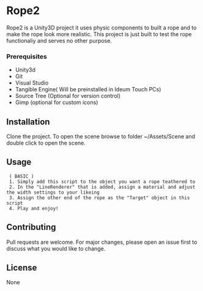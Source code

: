 # Rope2

Rope2 is a Unity3D project it uses physic components to built a rope and to make the rope look more realistic. This project is just built to test the rope functionaliy and serves no other purpose.

### Prerequisites

*	Unity3d
*	Git
*	Visual Studio
*	Tangible Engine( Will be preinstalled in Ideum Touch PCs)
*	Source Tree (Optional for version control)
*	Gimp (optional for custom icons)

## Installation

Clone the project.
To open the scene browse to folder ~/Assets/Scene  and double click to open the scene. 

## Usage

	 ( BASIC )
	 1. Simply add this script to the object you want a rope teathered to
	 2. In the "LineRenderer" that is added, assign a material and adjust the width settings to your likeing
	 3. Assign the other end of the rope as the "Target" object in this script
	 4. Play and enjoy!

## Contributing
Pull requests are welcome. For major changes, please open an issue first to discuss what you would like to change.

## License
None